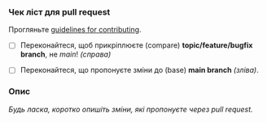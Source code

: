 ### Чек ліст для pull request
Прогляньте [guidelines for contributing](./CONTRIBUTING.rst).

- [ ] Переконайтеся, щоб прикріплюєте (compare) **topic/feature/bugfix branch**, не *main*! *(справа)* 
- [ ] Переконайтеся, що пропонуєте зміни до (base) **main branch** *(зліва)*.


### Опис
*Будь ласка, коротко опишіть зміни, які пропонуєте через pull request.*
